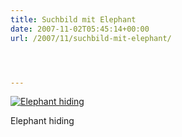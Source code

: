 ```yaml
---
title: Suchbild mit Elephant
date: 2007-11-02T05:45:14+00:00
url: /2007/11/suchbild-mit-elephant/




---
```

<div class="flickr">
  <a href="http://www.flickr.com/photos/schreibblogade/1831191840/" title="Elephant hiding"><img src="//farm3.static.flickr.com/2370/1831191840_55627a6d7e.jpg" alt="Elephant hiding" /></a></p>

  <p>
    Elephant hiding
  </p>
</div>
